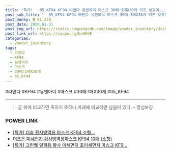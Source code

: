 ```yaml
--- 
title: "특가!   05_KF94 KF94 라앤다 유앤아이 마스크 30매:1매X30개 키즈 보호마..." 
post_sub_title: "  05_KF94 KF94 라앤다 유앤아이 마스크 30매:1매X30개 키즈 보호마스크 화이트 황사 30매 미세먼지 신종코로나 우한폐렴" 
post_money: ₩ 91,270 
post_date: 2020.01.31 
post_img_url: https://static.coupangcdn.com/image/vendor_inventory/3cc5/6bbc0512824bd532a3a22fbc12d9d869b74a7e4efae453d9d8f39fea5a27.jpg 
post_link_url: https://coupa.ng/bnKKdE 
categories: 
  - vendor_inventory 
tags: 
  - 라앤다 
  - KF94 
  - 유앤아이 
  - 마스크 
  - 30매:1매X30개 
  - 05_KF94 
--- 
```

  #라앤다 #KF94 #유앤아이 #마스크 #30매:1매X30개 #05_KF94 
<hr> 

> 곧 위에 비교하면 족하지 못하나,아래에 비교하면 남음이 있다. – 명심보감 


### POWER LINK

* <a href="https://blog.naver.com/an0733/221790492022" target="_blank">[특가] 더숨 황사방역용 마스크 KF94 소형...</a>
* <a href="https://blog.naver.com/fasyy4321/221789233797" target="_blank">더조은 미세먼지 황사방역용마스크 KF94 10매 (소형)</a>
* <a href="https://blog.naver.com/sakai111/221788555581" target="_blank">[특가] 크린웰 일회용 황사 미세먼지 초미세먼지 마스크 KF9...</a>

